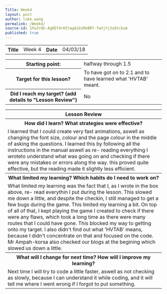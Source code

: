 ```yaml
---
Title: Week4
layout: post
author: luke.wang
permalink: /Week4/
source-id: 1Fw3rQk-AgODf4rHItagAibiMoBRT-fwVjYj3xQtcbuA
published: true
---
```

<table>
  <tr>
    <th>Title</th>
    <td>Week 4</td>
    <th>Date</th>
    <td>04/03/18</td>
  </tr>
</table>

<table>
  <tr>
    <th>Starting point:</th>
    <td>halfway through 1.5</td>
  </tr>
  <tr>
    <th>Target for this lesson?</th>
    <td>To have got on to 2.1 and to have learned what 'HVTAB' meant.</td>
  </tr>
  <tr>
    <th>Did I reach my target? 
(add details to "Lesson Review")</th>
    <td>No</td>
  </tr>
</table>

<table>
  <tr>
  <th>Lesson Review</th>
  </tr>
  <tr>
    <th>How did I learn? What strategies were effective? </th>
  </tr>
  <tr>
    <td>I learned that I could create very fast animations, aswell as changing the font size, colour and the page colour in the middle of asking the questions. I learned this by following all the instructions in the manual aswell as re- reading everything I wroteto understand what was going on and checking if there were any mistakes or errors along the way. this proved quite effective, but the reading made it slightly less efficient. </td>
  </tr>
  <tr>
    <th>What limited my learning? Which habits do I need to work on? </th>
  </tr>
  <tr>
    <td>What limited my learning was the fact that I, as I wrote in the box above, re- read everythin I put during the lesson. This slowed me down a little, and despite the checkin, I still managed to get a few bugs during the game. This limited my learning a bit. On top of all of that, I kept playing the game I created to check if there were any flaws, which took a long time as there were many routes that I could have gone. This blocked my way to getting onto my target. I also didn't find out what 'HVTAB' means, because I didn't concentrate on that and focused on the code. Mr Ampah-korsa also checked our blogs at the begining  which slowed us down a little. 
</td>
  </tr>
  <tr>
    <th>What will I change for next time? How will I improve my learning?</th>
  </tr>
  <tr>
    <td>Next time I will try to code a little faster, aswell as not checking as slowly, because I can understand it while coding, and it will tell me where I went wrong if I forgot to put something.</td>
  </tr>
</table>
